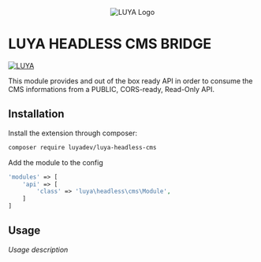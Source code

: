 <p align="center">
  <img src="https://raw.githubusercontent.com/luyadev/luya/master/docs/logo/luya-logo-0.2x.png" alt="LUYA Logo"/>
</p>

# LUYA HEADLESS CMS BRIDGE

[![LUYA](https://img.shields.io/badge/Powered%20by-LUYA-brightgreen.svg)](https://luya.io)

This module provides and out of the box ready API in order to consume the CMS informations from a PUBLIC, CORS-ready, Read-Only API.

## Installation

Install the extension through composer:

```sh
composer require luyadev/luya-headless-cms
```

Add the module to the config

```php
'modules' => [
    'api' => [
        'class' => 'luya\headless\cms\Module',
    ]
]
```

## Usage

*Usage description*
